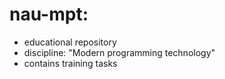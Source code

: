 # nau-mpt:
* educational repository
* discipline: "Modern programming technology"
* contains training tasks
